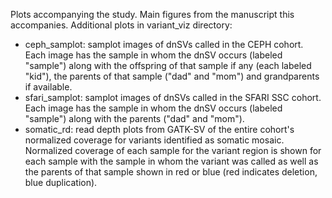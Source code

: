Plots accompanying the study.
Main figures from the manuscript this accompanies. 
Additional plots in variant_viz directory:

* ceph_samplot: samplot images of dnSVs called in the CEPH cohort. Each image has the sample in whom the dnSV occurs (labeled "sample") along with the offspring of that sample if any (each labeled "kid"), the parents of that sample ("dad" and "mom") and grandparents if available.
* sfari_samplot: samplot images of dnSVs called in the SFARI SSC cohort. Each image has the sample in whom the dnSV occurs (labeled "sample") along with the parents ("dad" and "mom").
* somatic_rd: read depth plots from GATK-SV of the entire cohort's normalized coverage for variants identified as somatic mosaic. Normalized coverage of each sample for the variant region is shown for each sample with the sample in whom the variant was called as well as the parents of that sample shown in red or blue (red indicates deletion, blue duplication).
